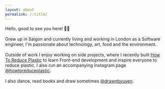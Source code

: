 ```yaml
---
layout: about
permalink: /:title/
---
```


<p>Hello, good to see you here! 👋🏼
<br/><br/>
Grew up in Saigon and currently living and working in London as a Software engineer, I'm passionate about technology, art, food and the environment.
<br/><br/>
Outside of work I enjoy working on side projects, where I recently built <a href="https://howtoreduceplastic.com">How To Reduce Plastic</a> to learn Front-end development and inspire everyone to reduce plastic. I also run an accompanying Instagram page <a href="https://instagram.com/howtoreduceplastic">@howtoreduceplastic</a>.
<br/><br/>
I also dance, read books and draw sometimes <a href="https://instagram.com/drawnbyuyen">@drawnbyuyen</a>.
</p>
